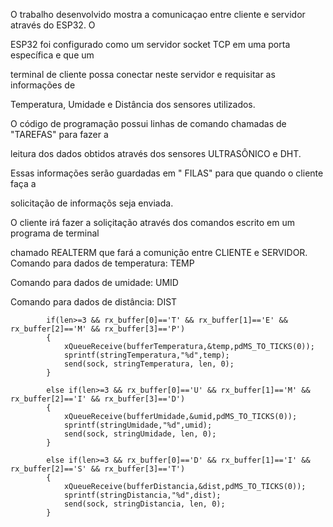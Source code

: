 O trabalho desenvolvido mostra a comunicaçao entre cliente e servidor através do ESP32.  O 

ESP32 foi configurado como um servidor socket TCP em uma porta específica e que um 

terminal de cliente possa conectar neste servidor e requisitar as informações de 

Temperatura, Umidade e Distância dos sensores utilizados.

O código de programação possui linhas de comando chamadas de "TAREFAS" para fazer a 

leitura dos dados obtidos através dos sensores ULTRASÔNICO e DHT.

Essas informações serão guardadas em " FILAS" para que quando o cliente faça a 

solicitação de informaçõs seja enviada.

O cliente irá fazer a soliçitação através dos comandos escrito em um programa de terminal 

chamado REALTERM que fará a comunição entre CLIENTE e SERVIDOR.
Comando para dados de temperatura: TEMP

Comando para dados de umidade: UMID 

Comando para dados de distância: DIST
  


            if(len>=3 && rx_buffer[0]=='T' && rx_buffer[1]=='E' && rx_buffer[2]=='M' && rx_buffer[3]=='P')
			{
				xQueueReceive(bufferTemperatura,&temp,pdMS_TO_TICKS(0));
                sprintf(stringTemperatura,"%d",temp);
                send(sock, stringTemperatura, len, 0);
			}

            else if(len>=3 && rx_buffer[0]=='U' && rx_buffer[1]=='M' && rx_buffer[2]=='I' && rx_buffer[3]=='D')
			{
				xQueueReceive(bufferUmidade,&umid,pdMS_TO_TICKS(0));
                sprintf(stringUmidade,"%d",umid);
                send(sock, stringUmidade, len, 0);
			}

            else if(len>=3 && rx_buffer[0]=='D' && rx_buffer[1]=='I' && rx_buffer[2]=='S' && rx_buffer[3]=='T')
			{
				xQueueReceive(bufferDistancia,&dist,pdMS_TO_TICKS(0));
                sprintf(stringDistancia,"%d",dist);
                send(sock, stringDistancia, len, 0);
			}


